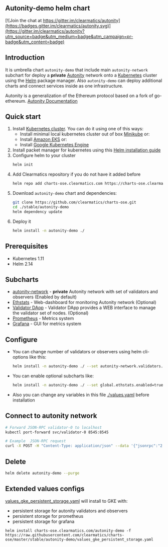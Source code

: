 ## Autonity-demo helm chart

[![Join the chat at https://gitter.im/clearmatics/autonity](https://badges.gitter.im/clearmatics/autonity.svg)](https://gitter.im/clearmatics/autonity?utm_source=badge&utm_medium=badge&utm_campaign=pr-badge&utm_content=badge)

## Introduction

It is umbrella chart `autonity-demo` that include main `autonity-network` subchart for deploy a **private** [Autonity](https://www.autonity.io/) network onto a [Kubernetes](http://kubernetes.io) 
cluster using the [Helm](https://helm.sh) package manager. Also `autonity-demo` can deploy additional charts and connect services inside as one infrastructure.

Autonity is a generalization of the Ethereum protocol based on a fork of go-ethereum. [Autonity Documentation](https://docs.autonity.io)

## Quick start
1. Install [Kubernetes cluster](http://kubernetes.io). You can do it using one of this ways:
   - Install minimal local kubernetes cluster out of box [Minikube](https://kubernetes.io/docs/tasks/tools/install-minikube/) or:
   - Install [Amazon EKS](https://eksworkshop.com/prerequisites/self_paced/) or:
   - Install [Google Kubernetes Engine](https://cloud.google.com/kubernetes-engine/docs/quickstart)
1. Install packet manager for kubernetes using this [Helm installation guide](https://helm.sh/docs/using_helm/#installing-helm)
1. Configure helm to your cluster
   ```bash
   helm init
   ```
1. Add Clearmatics repository if you do not have it added before
   ```bash
   helm repo add charts-ose.clearmatics.com https://charts-ose.clearmatics.com
   ```
1. Download `autonity-demo` chart and dependencies:
   ```bash
   git clone https://github.com/clearmatics/charts-ose.git
   cd ./stable/autonity-demo
   helm dependency update
   ```
1. Deploy it
   ```bash
   helm install -n autonity-demo ./
   ```
## Prerequisites

* Kubernetes 1.11
* Helm 2.14

## Subcharts

* [autonity-network](../autonity-network) - **private** Autonity network with set of validators and observers (Enabled by default)
* [Ethstats](../ethstats) - Web-dashboard for monitoring Autonity network (Optional)
* [Validator DApp](../validator-dapp) - Validator DApp provides a WEB interface to manage the validator set of nodes.  (Optional)
* [Prometheus](https://github.com/helm/charts/tree/master/stable/prometheus) - Metrics system
* [Grafana](https://github.com/helm/charts/tree/master/stable/grafana) - GUI for metrics system

## Configure

- You can change number of validators or observers using helm cli-options like this:
   ```bash
   helm install -n autonity-demo ./ --set autonity-network.validators.num=6,autonity-network.observers.num=2
   ```
- You can enable optional subcharts like:
   ```bash
   helm install -n autonity-demo ./ --set global.ethstats.enabled=true
   ```
- Also you can change any variables in this file [./values.yaml](values.yaml) before installation

## Connect to autonity network
```bash
# Forward JSON-RPC validator-0 to localhost
kubectl port-forward svc/validator-0 8545:8545

# Example  JSON-RPC request
curl -X POST -H "Content-Type: application/json" --data '{"jsonrpc":"2.0","method":"web3_clientVersion","params":[],"id":67}' http://localhost:8545

```

## Delete
```bash
helm delete autonity-demo --purge
```

## Extended values configs

[values_gke_persistent_storage.yaml](./values_gke_persistent_storage.yaml) will install to GKE with:
- persistent storage for autonity validators and observers
- persistent storage for prometheus
- persistent storage for grafana

```shell script
helm install charts-ose.clearmatics.com/autonity-demo -f https://raw.githubusercontent.com/clearmatics/charts-ose/master/stable/autonity-demo/values_gke_persistent_storage.yaml
```
